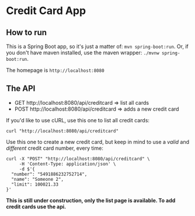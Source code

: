 # Credit Card App

## How to run

This is a Spring Boot app, so it's just a matter of: `mvn spring-boot:run`. Or, if you don't have maven installed, use the maven wrapper: `./mvnw spring-boot:run`.

The homepage is `http://localhost:8080`

## The API

- GET http://localhost:8080/api/creditcard => list all cards
- POST http://localhost:8080/api/creditcard => adds a new credit card

If you'd like to use cURL, use this one to list all credit cards:

```
curl "http://localhost:8080/api/creditcard"
```

Use this one to create a new credit card, but keep in mind to use a *valid* and *different* credit card number, every time:

```
curl -X "POST" "http://localhost:8080/api/creditcard" \
     -H 'Content-Type: application/json' \
     -d $'{
  "number": "5491886232752714",
  "name": "Someone 2",
  "limit": 100021.33
}'
```

**This is still under construction, only the list page is available. To add credit cards use the api.** 

